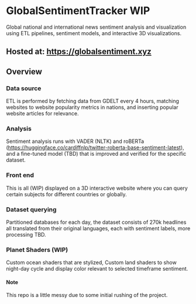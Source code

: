 # GlobalSentimentTracker WIP
Global national and international news sentiment analysis and visualization using ETL pipelines, sentiment models, and interactive 3D visualizations.

## Hosted at: https://globalsentiment.xyz

## Overview
### Data source
ETL is performed by fetching data from GDELT every 4 hours, matching websites to website popularity metrics in nations, and inserting popular website articles for relevance.
### Analysis
Sentiment analysis runs with VADER (NLTK) and roBERTa (https://huggingface.co/cardiffnlp/twitter-roberta-base-sentiment-latest), and a fine-tuned model (TBD) that is improved and verified for the specific dataset.
### Front end
This is all (WIP) displayed on a 3D interactive website where you can query certain subjects for different countries or globally.
### Dataset querying
Partitioned databases for each day, the dataset consists of 270k headlines all translated from their original languages, each with sentiment labels, more processing TBD.
### Planet Shaders (WIP)
Custom ocean shaders that are stylized, Custom land shaders to show night-day cycle and display color relevant to selected timeframe sentiment.
#### Note
This repo is a little messy due to some initial rushing of the project.
